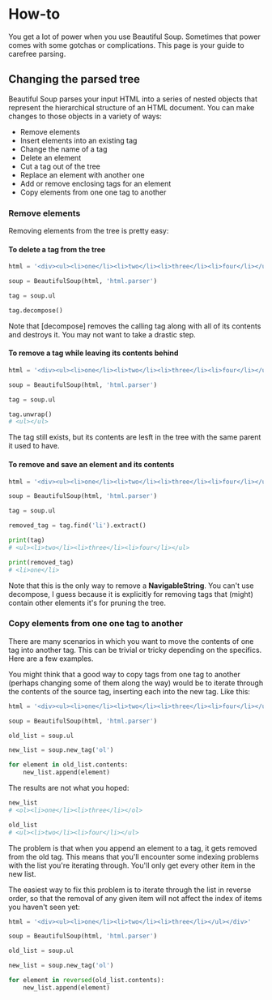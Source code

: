 # How-to

You get a lot of power when you use Beautiful Soup. Sometimes that power comes
with some gotchas or complications. This page is your guide to carefree parsing.

## Changing the parsed tree

Beautiful Soup parses your input HTML into a series of nested objects that
represent the hierarchical structure of an HTML document. You can make changes
to those objects in a variety of ways:

-   Remove elements
-   Insert elements into an existing tag
-   Change the name of a tag
-   Delete an element
-   Cut a tag out of the tree
-   Replace an element with another one
-   Add or remove enclosing tags for an element
-   Copy elements from one one tag to another

### Remove elements

Removing elements from the tree is pretty easy:

#### To delete a tag from the tree

```python
html = '<div><ul><li>one</li><li>two</li><li>three</li><li>four</li></ul></div>'

soup = BeautifulSoup(html, 'html.parser')

tag = soup.ul

tag.decompose()
```

Note that [decompose] removes the calling tag along with all of its contents and
destroys it. You may not want to take a drastic step.

#### To remove a tag while leaving its contents behind

```python
html = '<div><ul><li>one</li><li>two</li><li>three</li><li>four</li></ul></div>'

soup = BeautifulSoup(html, 'html.parser')

tag = soup.ul

tag.unwrap()
# <ul></ul>
```

The tag still exists, but its contents are lesft in the tree with the same
parent it used to have.

#### To remove and save an element and its contents

```python
html = '<div><ul><li>one</li><li>two</li><li>three</li><li>four</li></ul></div>'

soup = BeautifulSoup(html, 'html.parser')

tag = soup.ul

removed_tag = tag.find('li').extract()

print(tag)
# <ul><li>two</li><li>three</li><li>four</li></ul>

print(removed_tag)
# <li>one</li>
```

Note that this is the only way to remove a **NavigableString**. You can't use 
decompose, I guess because it is explicitly for removing tags that (might)
contain other elements&nbsp;it's for pruning the tree.

### Copy elements from one one tag to another

There are many scenarios in which you want to move the contents of one tag into
another tag. This can be trivial or tricky depending on the specifics. Here are
a few examples.

You might think that a good way to copy tags from one tag to another (perhaps
changing some of them along the way) would be to iterate through the contents of
the source tag, inserting each into the new tag. Like this:

```python
html = '<div><ul><li>one</li><li>two</li><li>three</li><li>four</li></ul></div>'

soup = BeautifulSoup(html, 'html.parser')

old_list = soup.ul

new_list = soup.new_tag('ol')

for element in old_list.contents:
    new_list.append(element)
```

The results are not what you hoped:

```python
new_list
# <ol><li>one</li><li>three</li></ol>

old_list
# <ul><li>two</li><li>four</li></ul>
```
The problem is that when you append an element to a tag, it gets removed from
the old tag. This means that you'll encounter some indexing problems with the
list you're iterating through. You'll only get every other item in the new list.

The easiest way to fix this problem is to iterate through the list in reverse
order, so that the removal of any given item will not affect the index of items
you haven't seen yet:

```python
html = '<div><ul><li>one</li><li>two</li><li>three</li></ul></div>'

soup = BeautifulSoup(html, 'html.parser')

old_list = soup.ul

new_list = soup.new_tag('ol')

for element in reversed(old_list.contents):
    new_list.append(element)
```


<!--
----|----|10--|----|20--|----|30--|----|40--|----|50--|----|60--|----|70--|----|
-->
